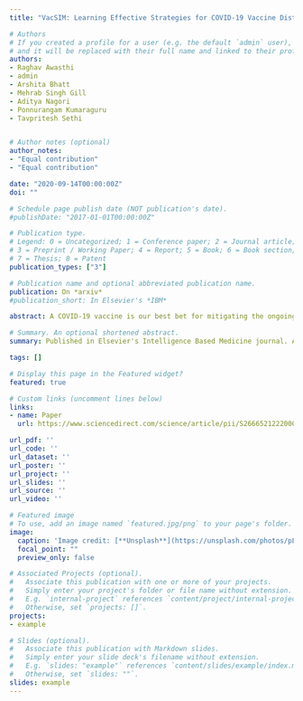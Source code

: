 ```yaml
---
title: "VacSIM: Learning Effective Strategies for COVID-19 Vaccine Distribution using Reinforcement Learning"

# Authors
# If you created a profile for a user (e.g. the default `admin` user), write the username (folder name) here 
# and it will be replaced with their full name and linked to their profile.
authors:
- Raghav Awasthi 
- admin
- Arshita Bhatt
- Mehrab Singh Gill
- Aditya Nagori
- Ponnurangam Kumaraguru
- Tavpritesh Sethi


# Author notes (optional)
author_notes:
- "Equal contribution"
- "Equal contribution"

date: "2020-09-14T00:00:00Z"
doi: ""

# Schedule page publish date (NOT publication's date).
#publishDate: "2017-01-01T00:00:00Z"

# Publication type.
# Legend: 0 = Uncategorized; 1 = Conference paper; 2 = Journal article;
# 3 = Preprint / Working Paper; 4 = Report; 5 = Book; 6 = Book section;
# 7 = Thesis; 8 = Patent
publication_types: ["3"]

# Publication name and optional abbreviated publication name.
publication: On *arxiv*
#publication_short: In Elsevier's *IBM*

abstract: A COVID-19 vaccine is our best bet for mitigating the ongoing onslaught of the pandemic. However, vaccine is also expected to be a limited resource. An optimal allocation strategy, especially in countries with access inequities and a temporal separation of hot-spots might be an effective way of halting the disease spread. We approach this problem by proposing a novel pipeline VacSIM that dovetails Actor-Critic using Kronecker-Factored Trust Region (ACKTR) model into a Contextual Bandits approach for optimizing the distribution of COVID-19 vaccine. Whereas the ACKTR model suggests better actions and rewards, Contextual Bandits allow online modifications that may need to be implemented on a day-to-day basis in the real world scenario. We evaluate this framework against a naive allocation approach of distributing vaccine proportional to the incidence of COVID-19 cases in five different States across India and demonstrate up to 100,000 additional lives potentially saved and a five-fold increase in the efficacy of limiting the spread over a period of 30 days through the VacSIM approach. We also propose novel evaluation strategies including a standard compartmental model based projections and a causality preserving evaluation of our model. Finally, we contribute a new Open-AI environment meant for the vaccine distribution scenario, and open-source VacSIM for wide testing and applications across the globe.

# Summary. An optional shortened abstract.
summary: Published in Elsevier's Intelligence Based Medicine journal. Also presented at the RAISE Summit 2020 & MIT’s 'Vaccines For All' Conference.

tags: []

# Display this page in the Featured widget?
featured: true

# Custom links (uncomment lines below)
links:
- name: Paper
  url: https://www.sciencedirect.com/science/article/pii/S2666521222000138

url_pdf: ''
url_code: ''
url_dataset: ''
url_poster: ''
url_project: ''
url_slides: ''
url_source: ''
url_video: ''

# Featured image
# To use, add an image named `featured.jpg/png` to your page's folder. 
image:
  caption: 'Image credit: [**Unsplash**](https://unsplash.com/photos/pLCdAaMFLTE)'
  focal_point: ""
  preview_only: false

# Associated Projects (optional).
#   Associate this publication with one or more of your projects.
#   Simply enter your project's folder or file name without extension.
#   E.g. `internal-project` references `content/project/internal-project/index.md`.
#   Otherwise, set `projects: []`.
projects:
- example

# Slides (optional).
#   Associate this publication with Markdown slides.
#   Simply enter your slide deck's filename without extension.
#   E.g. `slides: "example"` references `content/slides/example/index.md`.
#   Otherwise, set `slides: ""`.
slides: example
---
```


